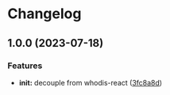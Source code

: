 # Changelog

## 1.0.0 (2023-07-18)


### Features

* **init:** decouple from whodis-react ([3fc8a8d](https://github.com/whodisio/whodis-react-storage-browser/commit/3fc8a8dc8e3d0e7ebc868a927caf2dec22af0ae8))
